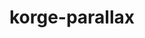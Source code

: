 ---
layout: module
title: korge-parallax
link: https://github.com/korlibs/korge-parallax/tree/main/korge-parallax
---